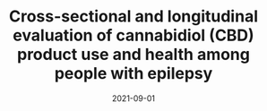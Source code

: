 ---
title: "Cross-sectional and longitudinal evaluation of cannabidiol (CBD) product use and health among people with epilepsy"
collection: publications
permalink: /publication/2021-09-01-cannabis-epilepsy
date: 2021-09-01
venue: 'Epilepsy &amp; Behavior'
paperurl: 'http://marterin.github.io/files/Strickland et al. (2021).pdf'
citation: 'Strickland JC, Jackson H, Schlienz NJ, Salpekar J, <b>Martin EL</b>, Munson J, Bonn-Miller MO, &amp; Vandrey R. Cross-sectional and longitudinal evaluation of cannabidiol (CBD) product use and health among people with epilepsy. <i>Epilepsy &amp; Behavior</i>. (2021).'
---